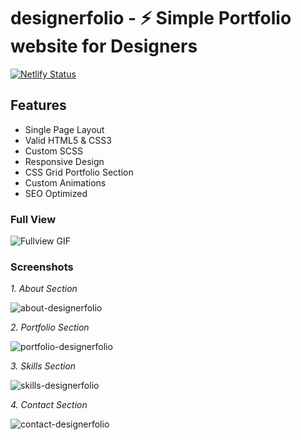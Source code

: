 # designerfolio - ⚡️ Simple Portfolio website for Designers

[![Netlify Status](https://api.netlify.com/api/v1/badges/25f9f5d9-0b32-4f5e-8b2b-0890bd804bbf/deploy-status)](https://app.netlify.com/sites/designerfolio/deploys)

## Features
* Single Page Layout
* Valid HTML5 & CSS3
* Custom SCSS
* Responsive Design
* CSS Grid Portfolio Section
* Custom Animations
* SEO Optimized 

### Full View

![Fullview GIF](https://github.com/mohdrishin/designerfolio/blob/master/examples/portfolio-full-example.gif)

### Screenshots

*1. About Section*

![about-designerfolio](https://github.com/mohdrishin/designerfolio/blob/master/examples/landing-about.png)

*2. Portfolio Section*

![portfolio-designerfolio](https://github.com/mohdrishin/designerfolio/blob/master/examples/portfolio-section.png)

*3. Skills Section*

![skills-designerfolio](https://github.com/mohdrishin/designerfolio/blob/master/examples/skills-section.png)

*4. Contact Section*

![contact-designerfolio](https://github.com/mohdrishin/designerfolio/blob/master/examples/contact-section.png)
